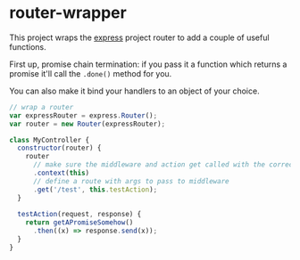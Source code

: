 router-wrapper
==============

This project wraps the [express](https://github.com/strongloop/express) project router to add a couple of useful functions.

First up, promise chain termination: if you pass it a function which returns a promise it'll call the `.done()` method for you.

You can also make it bind your handlers to an object of your choice.

```js
// wrap a router
var expressRouter = express.Router();
var router = new Router(expressRouter);

class MyController {
  constructor(router) {
    router
      // make sure the middleware and action get called with the correct `this`
      .context(this)
      // define a route with args to pass to middleware
      .get('/test', this.testAction);
  }
  
  testAction(request, response) {
    return getAPromiseSomehow()
      .then((x) => response.send(x));
  }
}

```
